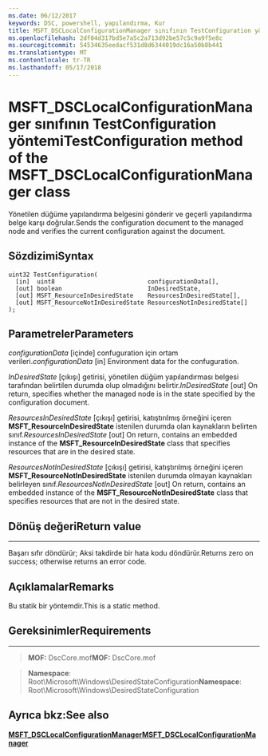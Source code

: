 ```yaml
---
ms.date: 06/12/2017
keywords: DSC, powershell, yapılandırma, Kur
title: MSFT_DSCLocalConfigurationManager sınıfının TestConfiguration yöntemi
ms.openlocfilehash: 2df04d317bd5e7a5c2a713d92be57c5c9a9f5e8c
ms.sourcegitcommit: 54534635eedacf531d8d6344019dc16a50b8b441
ms.translationtype: MT
ms.contentlocale: tr-TR
ms.lasthandoff: 05/17/2018
---
```

# <a name="testconfiguration-method-of-the-msftdsclocalconfigurationmanager-class"></a><span data-ttu-id="be703-103">MSFT_DSCLocalConfigurationManager sınıfının TestConfiguration yöntemi</span><span class="sxs-lookup"><span data-stu-id="be703-103">TestConfiguration method of the MSFT_DSCLocalConfigurationManager class</span></span>

<span data-ttu-id="be703-104">Yönetilen düğüme yapılandırma belgesini gönderir ve geçerli yapılandırma belge karşı doğrular.</span><span class="sxs-lookup"><span data-stu-id="be703-104">Sends the configuration document to the managed node and verifies the current configuration against the document.</span></span>

<a name="syntax"></a><span data-ttu-id="be703-105">Sözdizimi</span><span class="sxs-lookup"><span data-stu-id="be703-105">Syntax</span></span>
------

```mof
uint32 TestConfiguration(
  [in]  uint8                          configurationData[],
  [out] boolean                        InDesiredState,
  [out] MSFT_ResourceInDesiredState    ResourcesInDesiredState[],
  [out] MSFT_ResourceNotInDesiredState ResourcesNotInDesiredState[]
);
```

<a name="parameters"></a><span data-ttu-id="be703-106">Parametreler</span><span class="sxs-lookup"><span data-stu-id="be703-106">Parameters</span></span>
----------

<span data-ttu-id="be703-107">*configurationData* \[içinde\] confuguration için ortam verileri.</span><span class="sxs-lookup"><span data-stu-id="be703-107">*configurationData* \[in\] Environment data for the confuguration.</span></span>

<span data-ttu-id="be703-108">*InDesiredState* \[çıkışı\] getirisi, yönetilen düğüm yapılandırması belgesi tarafından belirtilen durumda olup olmadığını belirtir.</span><span class="sxs-lookup"><span data-stu-id="be703-108">*InDesiredState* \[out\] On return, specifies whether the managed node is in the state specified by the configuration document.</span></span>

<span data-ttu-id="be703-109">*ResourcesInDesiredState* \[çıkışı\] getirisi, katıştırılmış örneğini içeren **MSFT_ResourceInDesiredState** istenilen durumda olan kaynakların belirten sınıf.</span><span class="sxs-lookup"><span data-stu-id="be703-109">*ResourcesInDesiredState* \[out\] On return, contains an embedded instance of the **MSFT_ResourceInDesiredState** class that specifies resources that are in the desired state.</span></span>

<span data-ttu-id="be703-110">*ResourcesNotInDesiredState* \[çıkışı\] getirisi, katıştırılmış örneğini içeren **MSFT_ResourceNotInDesiredState** istenilen durumda olmayan kaynakları belirleyen sınıf.</span><span class="sxs-lookup"><span data-stu-id="be703-110">*ResourcesNotInDesiredState* \[out\] On return, contains an embedded instance of the **MSFT_ResourceNotInDesiredState** class that specifies resources that are not in the desired state.</span></span>

## <a name="return-value"></a><span data-ttu-id="be703-111">Dönüş değeri</span><span class="sxs-lookup"><span data-stu-id="be703-111">Return value</span></span>
------------

<span data-ttu-id="be703-112">Başarı sıfır döndürür; Aksi takdirde bir hata kodu döndürür.</span><span class="sxs-lookup"><span data-stu-id="be703-112">Returns zero on success; otherwise returns an error code.</span></span>

## <a name="remarks"></a><span data-ttu-id="be703-113">Açıklamalar</span><span class="sxs-lookup"><span data-stu-id="be703-113">Remarks</span></span>

<span data-ttu-id="be703-114">Bu statik bir yöntemdir.</span><span class="sxs-lookup"><span data-stu-id="be703-114">This is a static method.</span></span>

## <a name="requirements"></a><span data-ttu-id="be703-115">Gereksinimler</span><span class="sxs-lookup"><span data-stu-id="be703-115">Requirements</span></span>
------------
><span data-ttu-id="be703-116">**MOF:** DscCore.mof</span><span class="sxs-lookup"><span data-stu-id="be703-116">**MOF:** DscCore.mof</span></span>

><span data-ttu-id="be703-117">**Namespace**: Root\Microsoft\Windows\DesiredStateConfiguration</span><span class="sxs-lookup"><span data-stu-id="be703-117">**Namespace**: Root\Microsoft\Windows\DesiredStateConfiguration</span></span>


## <a name="see-also"></a><span data-ttu-id="be703-118">Ayrıca bkz:</span><span class="sxs-lookup"><span data-stu-id="be703-118">See also</span></span>


[<span data-ttu-id="be703-119">**MSFT_DSCLocalConfigurationManager**</span><span class="sxs-lookup"><span data-stu-id="be703-119">**MSFT_DSCLocalConfigurationManager**</span></span>](msft-dsclocalconfigurationmanager.md)